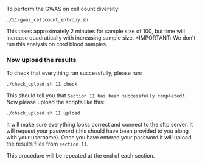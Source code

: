 To perform the GWAS on cell count diversity:

    ./11-gwas_cellcount_entropy.sh

This takes approximately 2 minutes for sample size of 100, but time will increase quadratically with increasing sample size.
*IMPORTANT: We don't run this analysis on cord blood samples.

### Now upload the results

To check that everything ran successfully, please run:

```
./check_upload.sh 11 check
```

This should tell you that `Section 11 has been successfully completed!`. Now please upload the scripts like this:

```
./check_upload.sh 11 upload
```

It will make sure everything looks correct and connect to the sftp server. It will request your password (this should have been provided to you along with your username). Once you have entered your password it will upload the results files from `section 11`.

This procedure will be repeated at the end of each section.